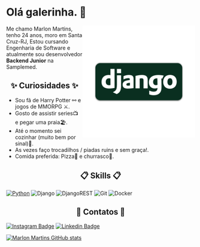 # Olá galerinha. 👋

<img align="right" src=".github/djn.png" width="300"/> 

Me chamo Marlon Martins, tenho 24 anos, moro em Santa Cruz-RJ, Estou cursando Engenharia de Software e atualmente sou desenvolvedor **Backend Junior** na Samplemed.


### <h2 align="center">✨ Curiosidades ✨</h2>

- Sou fã de Harry Potter ⚯ e jogos de MMORPG ⚔️.
- Gosto de assistir series📺 e pegar uma praia🏖️.
- Até o momento sei cozinhar (muito bem por sinal)🍴.
- As vezes faço trocadilhos / piadas ruins e sem graça!.
- Comida preferida: Pizza🍕 e churrasco🍖.

## <h2 align="center">📋 Skills 📋</h2>

[![Python](https://img.shields.io/badge/Python-gold?style=for-the-badge&logo=python&style=plastic)](https://www.python.org/)
![Django](https://img.shields.io/badge/django-%23092E20.svg?style=for-the-badge&logo=django&logoColor=white)
![DjangoREST](https://img.shields.io/badge/DJANGO-REST-ff1709?style=for-the-badge&logo=django&logoColor=white&color=ff1709&labelColor=gray)
![Git](https://img.shields.io/badge/git-%23F05033.svg?style=for-the-badge&logo=git&logoColor=white)
![Docker](https://img.shields.io/badge/docker-%230db7ed.svg?style=for-the-badge&logo=docker&logoColor=white)

## <h2 align="center">📧 Contatos 📧</h2>

[![Instagram Badge](https://img.shields.io/badge/@leuvargas-2D425E?style=flat&labelColor=2D425E&logo=instagram&logoColor=white&link=https://instagram.com/marllondjofficial)](https://instagram.com/marllondjofficial)
[![Linkedin Badge](https://img.shields.io/badge/Marlon%Martins-2D425E?style=flat&logo=Linkedin&logoColor=white&link=https://www.linkedin.com/in/marlon-martins-56bb17211/)](https://www.linkedin.com/in/marlon-martins-56bb17211/)  

[![Marlon Martins GitHub stats](https://github-readme-stats.vercel.app/api?username=marlonmartins2)](https://github.com/marlonmartins2/github-readme-stats)

